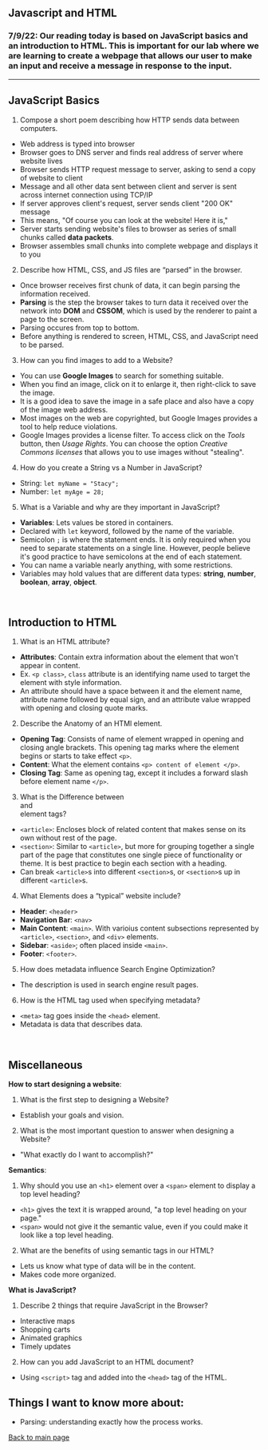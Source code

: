 ## Javascript and HTML

### 7/9/22: Our reading today is based on JavaScript basics and an introduction to HTML. This is important for our lab where we are learning to create a webpage that allows our user to make an input and receive a message in response to the input. 

---


## JavaScript Basics
1. Compose a short poem describing how HTTP sends data between computers.
- Web address is typed into browser
- Browser goes to DNS server and finds real address of server where website lives
- Browser sends HTTP request message to server, asking to send a copy of website to client
- Message and all other data sent between client and server is sent across internet connection using TCP/IP
- If server approves client's request, server sends client "200 OK" message
- This means, "Of course you can look at the website! Here it is,"
- Server starts sending website's files to browser as series of small chunks called **data packets**.
- Browser assembles small chunks into complete webpage and displays it to you

2. Describe how HTML, CSS, and JS files are “parsed” in the browser.
- Once browser receives first chunk of data, it can begin parsing the information received. 
- **Parsing** is the step the browser takes to turn data it received over the network into **DOM** and **CSSOM**, which is used by the renderer to paint a page to the screen. 
- Parsing occures from top to bottom. 
- Before anything is rendered to screen, HTML, CSS, and JavaScript need to be parsed. 

3. How can you find images to add to a Website?
- You can use **Google Images** to search for something suitable. 
- When you find an image, click on it to enlarge it, then right-click to save the image. 
- It is a good idea to save the image in a safe place and also have a copy of the image web address.
- Most images on the web are copyrighted, but Google Images provides a tool to help reduce violations. 
- Google Images provides a license filter. To access click on the *Tools* button, then *Usage Rights*. You can choose the option *Creative Commons licenses* that allows you to use images without "stealing".

4. How do you create a String vs a Number in JavaScript?
- String: `let myName = "Stacy";`
- Number: `let myAge = 28;`

5. What is a Variable and why are they important in JavaScript?
- **Variables**: Lets values be stored in containers. 
- Declared with `let` keyword, followed by the name of the variable. 
- Semicolon `;` is where the statement ends. It is only required when you need to separate statements on a single line. However, people believe it's good practice to have semicolons at the end of each statement. 
- You can name a variable nearly anything, with some restrictions. 
- Variables may hold values that are different data types: **string**, **number**, **boolean**, **array**, **object**.

<br>

## Introduction to HTML

1. What is an HTML attribute?
- **Attributes**: Contain extra information about the element that won't appear in content. 
- Ex. `<p class>`, `class` attribute is an identifying name used to target the element with style information. 
- An attribute should have a space between it and the element name, attribute name followed by equal sign, and an attribute value wrapped with opening and closing quote marks. 

2. Describe the Anatomy of an HTMl element.
- **Opening Tag**: Consists of name of element wrapped in opening and closing angle brackets. This opening tag marks where the element begins or starts to take effect `<p>`. 
- **Content**: What the element contains `<p> content of element </p>`. 
- **Closing Tag**: Same as opening tag, except it includes a forward slash before element name `</p>`.

3. What is the Difference between <article> and <section> element tags?
- `<article>`: Encloses block of related content that makes sense on its own without rest of the page. 
- `<section>`: Similar to `<article>`, but more for grouping together a single part of the page that constitutes one single piece of functionality or theme. It is best practice to begin each section with a heading. 
- Can break `<article>`s into different `<section>`s, or `<section>`s up in different `<article>`s. 

4. What Elements does a “typical” website include?
- **Header**: `<header>`
- **Navigation Bar**: `<nav>`
- **Main Content**: `<main>`. With varioius content subsections represented by `<article>`, `<section>`, and `<div>` elements. 
- **Sidebar**: `<aside>`; often placed inside `<main>`. 
- **Footer**: `<footer>`.

5. How does metadata influence Search Engine Optimization?
- The description is used in search engine result pages. 

6. How is the <meta> HTML tag used when specifying metadata?
- `<meta>` tag goes inside the `<head>` element. 
- Metadata is data that describes data. 

<br>

## Miscellaneous
**How to start designing a website**:
1. What is the first step to designing a Website?
- Establish your goals and vision. 

2. What is the most important question to answer when designing a Website?
- "What exactly do I want to accomplish?"

**Semantics**:
1. Why should you use an `<h1>` element over a `<span>` element to display a top level heading?
- `<h1>` gives the text it is wrapped around, "a top level heading on your page."
- `<span>` would not give it the semantic value, even if you could make it look like a top level heading. 

2. What are the benefits of using semantic tags in our HTML?
- Lets us know what type of data will be in the content. 
- Makes code more organized. 

**What is JavaScript?**
1. Describe 2 things that require JavaScript in the Browser?
- Interactive maps
- Shopping carts
- Animated graphics 
- Timely updates

2. How can you add JavaScript to an HTML document?
- Using `<script>` tag and added into the `<head>` tag of the HTML.

## Things I want to know more about:
- Parsing: understanding exactly how the process works. 

[Back to main page](README.md)